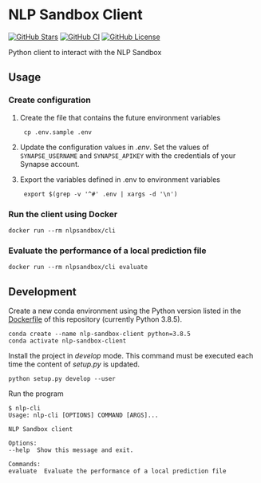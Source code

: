 # NLP Sandbox Client

[![GitHub Stars](https://img.shields.io/github/stars/data2health/nlp-sandbox-client.svg?color=94398d&labelColor=555555&logoColor=ffffff&style=for-the-badge&logo=github)](https://github.com/data2health/nlp-sandbox-client/stargazers)
[![GitHub CI](https://img.shields.io/github/workflow/status/data2health/nlp-sandbox-client/ci.svg?color=94398d&labelColor=555555&logoColor=ffffff&style=for-the-badge&logo=github)](https://github.com/data2health/nlp-sandbox-client)
[![GitHub License](https://img.shields.io/github/license/data2health/nlp-sandbox-client.svg?color=94398d&labelColor=555555&logoColor=ffffff&style=for-the-badge&logo=github)](https://github.com/data2health/nlp-sandbox-client/blob/main/LICENSE)

Python client to interact with the NLP Sandbox

## Usage

### Create configuration

1. Create the file that contains the future environment variables

        cp .env.sample .env

2. Update the configuration values in *.env*. Set the values of `SYNAPSE_USERNAME`
   and `SYNAPSE_APIKEY` with the credentials of your Synapse account.

3. Export the variables defined in .env to environment variables

        export $(grep -v '^#' .env | xargs -d '\n')

### Run the client using Docker

    docker run --rm nlpsandbox/cli

### Evaluate the performance of a local prediction file

    docker run --rm nlpsandbox/cli evaluate

## Development

Create a new conda environment using the Python version listed in the
[Dockerfile](Dockerfile) of this repository (currently Python 3.8.5).

    conda create --name nlp-sandbox-client python=3.8.5
    conda activate nlp-sandbox-client

Install the project in *develop* mode. This command must be executed each time
the content of *setup.py* is updated.

    python setup.py develop --user

Run the program

    $ nlp-cli
    Usage: nlp-cli [OPTIONS] COMMAND [ARGS]...

    NLP Sandbox client

    Options:
    --help  Show this message and exit.

    Commands:
    evaluate  Evaluate the performance of a local prediction file